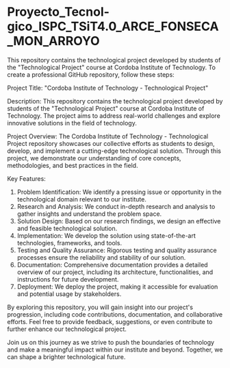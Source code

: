 # Proyecto_Tecnol-gico_ISPC_TSiT4.0_ARCE_FONSECA_MON_ARROYO
This repository contains the technological project developed by students of the "Technological Project" course at Cordoba Institute of Technology. 
To create a professional GitHub repository, follow these steps:

Project Title: "Cordoba Institute of Technology - Technological Project"

Description:
This repository contains the technological project developed by students of the "Technological Project" course at Cordoba Institute of Technology. The project aims to address real-world challenges and explore innovative solutions in the field of technology.

Project Overview:
The Cordoba Institute of Technology - Technological Project repository showcases our collective efforts as students to design, develop, and implement a cutting-edge technological solution. Through this project, we demonstrate our understanding of core concepts, methodologies, and best practices in the field.

Key Features:
1. Problem Identification: We identify a pressing issue or opportunity in the technological domain relevant to our institute.
2. Research and Analysis: We conduct in-depth research and analysis to gather insights and understand the problem space.
3. Solution Design: Based on our research findings, we design an effective and feasible technological solution.
4. Implementation: We develop the solution using state-of-the-art technologies, frameworks, and tools.
5. Testing and Quality Assurance: Rigorous testing and quality assurance processes ensure the reliability and stability of our solution.
6. Documentation: Comprehensive documentation provides a detailed overview of our project, including its architecture, functionalities, and instructions for future development.
7. Deployment: We deploy the project, making it accessible for evaluation and potential usage by stakeholders.

By exploring this repository, you will gain insight into our project's progression, including code contributions, documentation, and collaborative efforts. Feel free to provide feedback, suggestions, or even contribute to further enhance our technological project.

Join us on this journey as we strive to push the boundaries of technology and make a meaningful impact within our institute and beyond. Together, we can shape a brighter technological future.